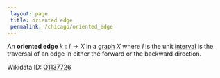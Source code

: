 ```yaml
---
 layout: page
 title: oriented edge
 permalink: /chicago/oriented_edge
---
```

An **oriented edge** $k:I\to X$ in a [graph](https://mathgloss.github.io/MathGloss/chicago/graph) $X$ where $I$ is the unit [interval](https://mathgloss.github.io/MathGloss/chicago/interval) is the traversal of an edge in either the forward or the backward direction.

Wikidata ID: [Q1137726](https://www.wikidata.org/wiki/Q1137726)